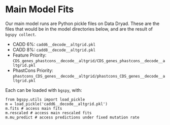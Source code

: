 # Main Model Fits

Our main model runs are Python pickle files on Data Dryad. These are the files
that would be in the model directories below, and are the result of `bgspy
collect`.

 - CADD 6%: `cadd6__decode__altgrid.pkl`
 - CADD 8%: `cadd8__decode__altgrid.pkl`
 - Feature Priority: `CDS_genes_phastcons__decode__altgrid/CDS_genes_phastcons__decode__altgrid.pkl`
 - PhastCons Priority: `phastcons_CDS_genes__decode__altgrid/phastcons_CDS_genes__decode__altgrid.pkl`

Each can be loaded with `bgspy`, with:

    from bgspy.utils import load_pickle
    m = load_pickle('cadd6__decode__altgrid.pkl')
    m.fits # access main fits
    m.rescaled # access main rescaled fits
    m.mu_predict # access predictions under fixed mutation rate
